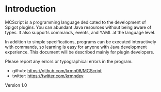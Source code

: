 # Introduction

MCScript is a programming language dedicated to the development of Spigot plugins. You can abundant Java resources without being aware of types. It also supports commands, events, and YAML at the language level.

In addition to simple specifications, programs can be executed interactively with commands, so learning is easy for anyone with Java development experience. This document will be described mainly for plugin developers.

Please report any errors or typographical errors in the program.

* github: https://github.com/krmn08/MCScript
* twitter: https://twitter.com/krmndev

Version 1.0
